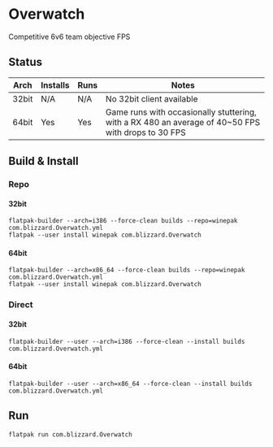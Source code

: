 # Overwatch
Competitive 6v6 team objective FPS

## Status

| Arch  | Installs | Runs | Notes |
| ----- | -------- | ---- | ----- |
| 32bit | N/A      | N/A  | No 32bit client available |
| 64bit | Yes      | Yes  | Game runs with occasionally stuttering, with a RX 480 an average of 40~50 FPS with drops to 30 FPS |

## Build & Install
### Repo
#### 32bit

    flatpak-builder --arch=i386 --force-clean builds --repo=winepak com.blizzard.Overwatch.yml
    flatpak --user install winepak com.blizzard.Overwatch

#### 64bit

    flatpak-builder --arch=x86_64 --force-clean builds --repo=winepak com.blizzard.Overwatch.yml
    flatpak --user install winepak com.blizzard.Overwatch

### Direct
#### 32bit

    flatpak-builder --user --arch=i386 --force-clean --install builds com.blizzard.Overwatch.yml

#### 64bit

    flatpak-builder --user --arch=x86_64 --force-clean --install builds com.blizzard.Overwatch.yml

## Run

    flatpak run com.blizzard.Overwatch

